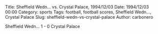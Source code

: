Title: Sheffield Wedn… vs. Crystal Palace, 1994/12/03
Date: 1994/12/03 00:00
Category: sports
Tags: football, football scores, Sheffield Wedn…, Crystal Palace
Slug: sheffield-wedn-vs-crystal-palace
Author: carbonero


Sheffield Wedn… 1 - 0 Crystal Palace
